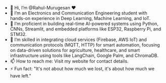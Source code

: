 - 👋 Hi, I’m @Rahul-Murugesan ❤️
- 👀 I’m an Electronics and Communication Engineering student with hands-on experience in Deep Learning, Machine Learning, and IoT.
- 🌱 I’m proficient in building real-time AI-powered systems using Python, CNNs, Streamlit, and embedded platforms like ESP32, Raspberry Pi, and STM32.
- 💞️ I’m skilled in integrating cloud services (Firebase, AWS IoT) and communication protocols (MQTT, HTTP) for smart automation, focusing on data-driven solutions for agriculture, healthcare, and smart infrastructure using tools like LangChain, Google Palm, and ChromaDB.
- 📫 How to reach me: Visit my website for contact details.
- ⚡ Fun fact: "It's not about how much we lost, it's about how much we have left."
<!---
Rahul-Murugesan/Rahul-Murugesan is a ✨ special ✨ repository because its `README.md` (this file) appears on your GitHub profile.
You can click the Preview link to take a look at your changes.
--->
